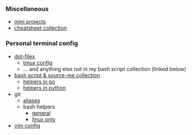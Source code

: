 ### Miscellaneous

* [mini projects](https://gist.github.com/search?q=user%3Aflorianbegusch+%22mini-project%22&ref=searchresults)
* [cheatsheet collection](https://github.com/florianbegusch/cheatsheets)

### Personal terminal config

* [dot-files](https://github.com/florianbegusch/dot-files)
  * [tmux config](https://github.com/florianbegusch/dot-files/blob/master/.tmux.conf)
  * ... and anything else not in my bash script collection (linked below)
* [bash script & source-me collection](https://github.com/florianbegusch/scripts)
  * [helpers in go](https://github.com/florianbegusch/golang-tools)
  * [helpers in python](https://github.com/florianbegusch/python-tools)
* git
  * [aliases](https://github.com/florianbegusch/dot-files/blob/a2e4b1cc6bfe470d1c75760cb59665fec2b5c1ca/.gitconfig#L13)
  * bash helpers
    * [general](https://github.com/florianbegusch/scripts/blob/3ac0081bbf178b4f9e630513e51c87bd8eee7527/source-me/posix-compliant-shells.sh#L589)
    * [linux only](https://github.com/florianbegusch/scripts/blob/703963f7ace80a5b61e182b09cb0884e547be436/source-me/linux/posix-compliant-shells.sh#L179)
* [vim config](https://github.com/florianbegusch/vim-config)
